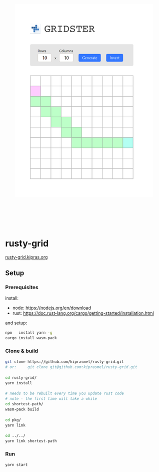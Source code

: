 
<div style="display: flex; justify-content: center; align-items: center; margin: 6rem 0;">
<a href="http://rusty-grid.kipras.org" style="margin: 2rem 2rem;" >
<img src="./showcase/showcase.png" />
</a>
</div>

# rusty-grid

[rusty-grid.kipras.org](http://rusty-grid.kipras.org)

## Setup

### Prerequisites

install:

- node: https://nodejs.org/en/download
- rust: https://doc.rust-lang.org/cargo/getting-started/installation.html

and setup:

```sh
npm   install yarn -g
cargo install wasm-pack
```

### Clone & build

```sh
git clone https://github.com/kiprasmel/rusty-grid.git
# or:     git clone git@github.com:kiprasmel/rusty-grid.git

cd rusty-grid/
yarn install

# needs to be rebuilt every time you update rust code
# note - the first time will take a while
cd shortest-path/
wasm-pack build 

cd pkg/
yarn link

cd ../../
yarn link shortest-path

```

### Run

```sh
yarn start
```
